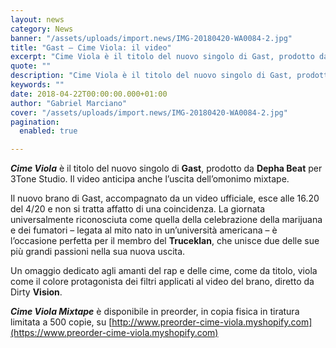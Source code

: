 ```yaml
---
layout: news
category: News
banner: "/assets/uploads/import.news/IMG-20180420-WA0084-2.jpg"
title: "Gast – Cime Viola: il video"
excerpt: "Cime Viola è il titolo del nuovo singolo di Gast, prodotto da Depha Beat per 3Tone Studio. Il video anticipa anche l’uscita dell’omonimo mixtape. Il nuovo brano di Gast, accompagnato da un video ufficiale, esce alle 16.20 del 4/20 e non si tratta affatto di una coincidenza. La giornata universalmente riconosciuta come quella della celebrazione [&hellip"
quote: ""
description: "Cime Viola è il titolo del nuovo singolo di Gast, prodotto da Depha Beat per 3Tone Studio. Il video anticipa anche l’uscita dell’omonimo mixtape. Il nuovo brano di Gast, accompagnato da un video ufficiale, esce alle 16.20 del 4/20 e non si tratta affatto di una coincidenza. La giornata universalmente riconosciuta come quella della celebrazione [&hellip"
keywords: ""
date: 2018-04-22T00:00:00.000+01:00
author: "Gabriel Marciano"
cover: "/assets/uploads/import.news/IMG-20180420-WA0084-2.jpg"
pagination:
  enabled: true

---
```


_**Cime Viola**_ è il titolo del nuovo singolo di **Gast**, prodotto da **Depha Beat** per 3Tone Studio. Il video anticipa anche l’uscita dell’omonimo mixtape.

Il nuovo brano di Gast, accompagnato da un video ufficiale, esce alle 16.20 del 4/20 e non si tratta affatto di una coincidenza. La giornata universalmente riconosciuta come quella della celebrazione della marijuana e dei fumatori – legata al mito nato in un’università americana – è l’occasione perfetta per il membro del **Truceklan**, che unisce due delle sue più grandi passioni nella sua nuova uscita.

Un omaggio dedicato agli amanti del rap e delle cime, come da titolo, viola come il colore protagonista dei filtri applicati al video del brano, diretto da Dirty **Vision**.

_**Cime Viola Mixtape**_ è disponibile in preorder, in copia fisica in tiratura limitata a 500 copie, su [http://www.preorder-cime-viola.myshopify.com](https://www.preorder-cime-viola.myshopify.com)